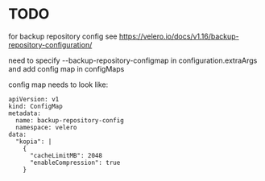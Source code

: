 # TODO
for backup repository config see https://velero.io/docs/v1.16/backup-repository-configuration/

need to specify --backup-repository-configmap in configuration.extraArgs
and add config map in configMaps

config map needs to look like:

```
apiVersion: v1
kind: ConfigMap
metadata:
  name: backup-repository-config
  namespace: velero
data:
  "kopia": |
    {
      "cacheLimitMB": 2048    
      "enableCompression": true 
    }
```
